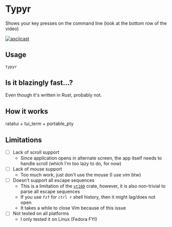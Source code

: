 # Typyr

Shows your key presses on the command line (look at the bottom row of the video)

[![asciicast](https://asciinema.org/a/QQ9ppBQFWE1s60UPbQReOOt2R.svg)](https://asciinema.org/a/QQ9ppBQFWE1s60UPbQReOOt2R)

## Usage

```bash
typyr
```

## Is it blazingly fast...?

Even though it's written in Rust, probably not.

## How it works

ratatui + tui_term + portable_pty

## Limitations

- [ ] Lack of scroll support
     - Since application opens in alternate screen,
       the app itself needs to handle scroll (which I'm too lazy to do, for now)
- [ ] Lack of mouse support
     - Too much work, just don't use the mouse (I use vim btw)
- [ ] Doesn't support all escape sequences
     - This is a limitation of the [`vt100`](https://docs.rs/vt100/0.16.2/vt100/) crate,
       however, it is also non-trivial to parse all escape sequences
     - If you use `fzf` for `ctrl r` shell history, then it might lag/does not open
     - It takes a while to close Vim because of this issue
- [ ] Not tested on all platforms
     - I only tested it on Linux (Fedora FYI)
